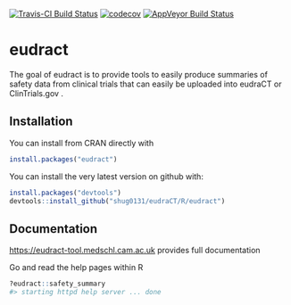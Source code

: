 
[![Travis-CI Build
Status](https://travis-ci.com/shug0131/eudraCT.svg?branch=master)](https://travis-ci.com/shug0131/eudraCT)
[![codecov](https://codecov.io/github/shug0131/eudraCT/branch/master/graphs/badge.svg)](https://codecov.io/github/shug0131/eudraCT)
[![AppVeyor Build
Status](https://ci.appveyor.com/api/projects/status/github/shug0131/eudraCT?branch=master&svg=true)](https://ci.appveyor.com/project/shug0131/eudraCT)

<!-- README.md is generated from README.Rmd. Please edit that file -->

# eudract

The goal of eudract is to provide tools to easily produce summaries of
safety data from clinical trials that can easily be uploaded into
eudraCT or ClinTrials.gov .

## Installation

You can install from CRAN directly with

``` r
install.packages("eudract")
```

You can install the very latest version on github with:

``` r
install.packages("devtools")
devtools::install_github("shug0131/eudraCT/R/eudract")
```

## Documentation

<https://eudract-tool.medschl.cam.ac.uk> provides full documentation

Go and read the help pages within R

``` r
?eudract::safety_summary
#> starting httpd help server ... done
```
